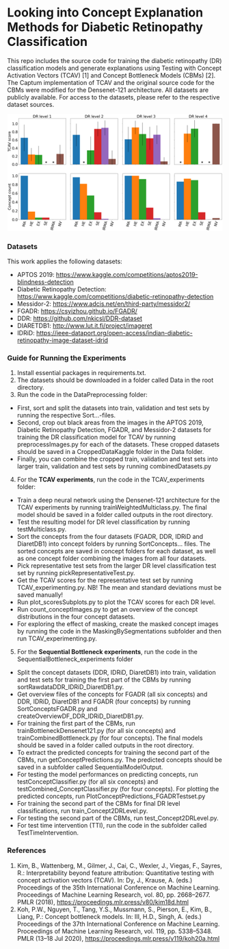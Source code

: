 # Looking into Concept Explanation Methods for Diabetic Retinopathy Classification

This repo includes the source code for training the diabetic retinopathy (DR) classification models and generate explanations using Testing with Concept Activation Vectors (TCAV) [1] and Concept Bottleneck Models (CBMs) [2]. The Captum implementation of TCAV and the original source code for the CBMs were modified for the Densenet-121 architecture. All datasets are publicly available. For access to the datasets, please refer to the respective dataset sources. 

![My figure](./Figures/PlotCombined_ConceptCounts_TCAVscores_FGADRTestset_subplotsMayLong.png)

### Datasets
This work applies the following datasets:
* APTOS 2019: https://www.kaggle.com/competitions/aptos2019-blindness-detection
* Diabetic Retinopathy Detection: https://www.kaggle.com/competitions/diabetic-retinopathy-detection  
* Messidor-2: https://www.adcis.net/en/third-party/messidor2/
* FGADR: https://csyizhou.github.io/FGADR/
* DDR: https://github.com/nkicsl/DDR-dataset
* DIARETDB1: http://www.lut.it.fi/project/imageret
* IDRiD: https://ieee-dataport.org/open-access/indian-diabetic-retinopathy-image-dataset-idrid

### Guide for Running the Experiments
1. Install essential packages in requirements.txt.
2. The datasets should be downloaded in a folder called Data in the root directory.
3. Run the code in the DataPreprocessing folder: 
  * First, sort and split the datasets into train, validation and test sets by running the respective Sort...-files. 
  * Second, crop out black areas from the images in the APTOS 2019, Diabetic Retinopathy Detection, FGADR, and Messidor-2 datasets for training the DR classification model for TCAV by running preprocessImages.py for each of the datasets. These cropped datasets should be saved in a CroppedDataKaggle folder in the Data folder. 
  * Finally, you can combine the cropped train, validation and test sets into larger train, validation and test sets by running combinedDatasets.py
4. For the **TCAV experiments**, run the code in the TCAV_experiments folder: 
  * Train a deep neural network using the Densenet-121 architecture for the TCAV experiments by running trainWeightedMulticlass.py. The final model should be saved in a folder called outputs in the root directory.
  * Test the resulting model for DR level classification by running testMulticlass.py.
  * Sort the concepts from the four datasets (FGADR, DDR, IDRiD and DiaretDB1) into concept folders by running SortConcepts... files. The sorted concepts are saved in concept folders for each dataset, as well as one concept folder combining the images from all four datasets.
  * Pick representative test sets from the larger DR level classification test set by running pickRepresentativeTest.py.
  * Get the TCAV scores for the representative test set by running TCAV_experimenting.py. NB! The mean and standard deviations must be saved manually!
  * Run plot_scoresSubplots.py to plot the TCAV scores for each DR level. 
  * Run count_conceptImages.py to get an overview of the concept distributions in the four concept datasets.
  * For exploring the effect of masking, create the masked concept images by running the code in the MaskingBySegmentations subfolder and then run TCAV_experimenting.py.
5. For the **Sequential Bottleneck experiments**, run the code in the SequentialBottleneck_experiments folder
  * Split the concept datasets (DDR, IDRiD, DiaretDB1) into train, validation and test sets for training the first part of the CBMs by running sortRawdataDDR_IDRiD_DiaretDB1.py.
  * Get overview files of the concepts for FGADR (all six concepts) and DDR, IDRiD, DiaretDB1 and FGADR (four concepts) by running SortConceptsFGADR.py and createOverviewDF_DDR_IDRiD_DiaretDB1.py. 
  * For training the first part of the CBMs, run trainBottleneckDensenet121.py (for all six concepts) and trainCombinedBottleneck.py (for four concepts). The final models should be saved in a folder called outputs in the root directory.
  * To extract the predicted concepts for training the second part of the CBMs, run getConceptPredictions.py. The predicted concepts should be saved in a subfolder called SequentialModelOutput.
  * For testing the model performances on predicting concepts, run testConceptClassifier.py (for all six concepts) and testCombined_ConceptClassifier.py (for four concepts). For plotting the predicted concepts, run PlotConceptPredictions_FGADRTestset.py
  * For training the second part of the CBMs for final DR level classifications, run train_Concept2DRLevel.py. 
  * For testing the second part of the CBMs, run test_Concept2DRLevel.py. 
  * For test time intervention (TTI), run the code in the subfolder called TestTimeIntervention.

### References
1. Kim, B., Wattenberg, M., Gilmer, J., Cai, C., Wexler, J., Viegas, F., Sayres, R.: Interpretability beyond feature attribution: Quantitative testing with concept
activation vectors (TCAV). In: Dy, J., Krause, A. (eds.) Proceedings of the 35th International Conference on Machine Learning. Proceedings of Machine Learning Research, vol. 80, pp. 2668–2677. PMLR (2018), https://proceedings.mlr.press/v80/kim18d.html
2. Koh, P.W., Nguyen, T., Tang, Y.S., Mussmann, S., Pierson, E., Kim, B., Liang, P.: Concept bottleneck models. In: III, H.D., Singh, A. (eds.) Proceedings of
the 37th International Conference on Machine Learning. Proceedings of Machine Learning Research, vol. 119, pp. 5338–5348. PMLR (13–18 Jul 2020), https://proceedings.mlr.press/v119/koh20a.html
